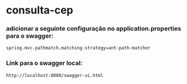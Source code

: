 # consulta-cep

### adicionar a seguinte configuração no application.properties para o swagger:

```bash
spring.mvc.pathmatch.matching-strategy=ant-path-matcher
```

### Link para o swagger local:

```bash
http://localhost:8080/swagger-ui.html
```
